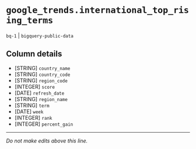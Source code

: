 # `google_trends.international_top_rising_terms`
`bq-1` | `bigquery-public-data`

## Column details
* [STRING]    `country_name`
* [STRING]    `country_code`
* [STRING]    `region_code`
* [INTEGER]   `score`
* [DATE]      `refresh_date`
* [STRING]    `region_name`
* [STRING]    `term`
* [DATE]      `week`
* [INTEGER]   `rank`
* [INTEGER]   `percent_gain`

-------------------------------------------------------------------------------
*Do not make edits above this line.*
